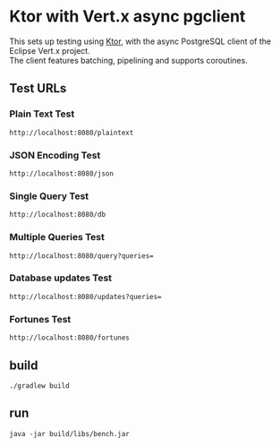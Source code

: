 # Ktor with Vert.x async pgclient

This sets up testing using [Ktor](https://ktor.io/), with the async PostgreSQL client of the Eclipse Vert.x project.  
The client features batching, pipelining and supports coroutines.

## Test URLs

### Plain Text Test

    http://localhost:8080/plaintext

### JSON Encoding Test

    http://localhost:8080/json

### Single Query Test

    http://localhost:8080/db

### Multiple Queries Test

    http://localhost:8080/query?queries=

### Database updates Test

    http://localhost:8080/updates?queries=

### Fortunes Test

    http://localhost:8080/fortunes

## build

    ./gradlew build

## run

    java -jar build/libs/bench.jar
